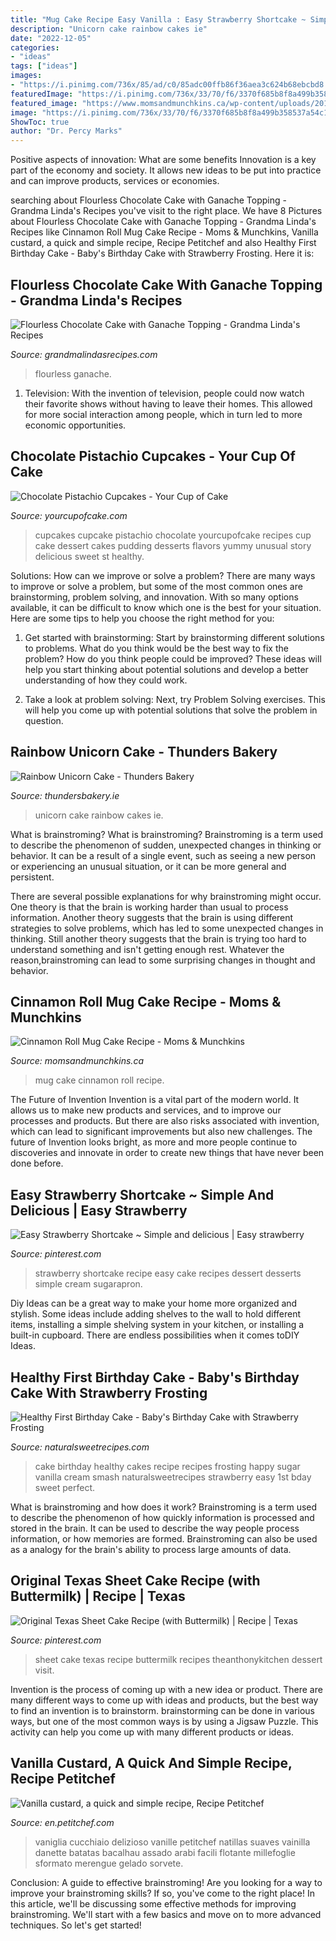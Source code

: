 ```yaml
---
title: "Mug Cake Recipe Easy Vanilla : Easy Strawberry Shortcake ~ Simple And Delicious"
description: "Unicorn cake rainbow cakes ie"
date: "2022-12-05"
categories:
- "ideas"
tags: ["ideas"]
images:
- "https://i.pinimg.com/736x/85/ad/c0/85adc00ffb86f36aea3c624b68ebcbd8.jpg"
featuredImage: "https://i.pinimg.com/736x/33/70/f6/3370f685b8f8a499b358537a54c1acea.jpg"
featured_image: "https://www.momsandmunchkins.ca/wp-content/uploads/2017/09/cinnamon-roll-mug-cake-3.jpg"
image: "https://i.pinimg.com/736x/33/70/f6/3370f685b8f8a499b358537a54c1acea.jpg"
ShowToc: true
author: "Dr. Percy Marks"
---
```



Positive aspects of innovation: What are some benefits
Innovation is a key part of the economy and society. It allows new ideas to be put into practice and can improve products, services or economies.

	

		
searching about Flourless Chocolate Cake with Ganache Topping - Grandma Linda&#039;s Recipes you've visit to the right place. We have 8 Pictures about Flourless Chocolate Cake with Ganache Topping - Grandma Linda&#039;s Recipes like Cinnamon Roll Mug Cake Recipe - Moms &amp; Munchkins, Vanilla custard, a quick and simple recipe, Recipe Petitchef and also Healthy First Birthday Cake - Baby&#039;s Birthday Cake with Strawberry Frosting. Here it is:
		
    
## Flourless Chocolate Cake With Ganache Topping - Grandma Linda&#039;s Recipes

<img loading=lazy src="https://grandmalindasrecipes.com/wp-content/uploads/2020/05/Flourless-Chocolate-Cake.jpg" onerror="this.onerror=null;this.src='https://tse4.mm.bing.net/th?id=OIP.8MSO-w3etyUKZEH1ggconAHaLH&amp;pid=15.1';" alt="Flourless Chocolate Cake with Ganache Topping - Grandma Linda&#039;s Recipes">

_Source: grandmalindasrecipes.com_

>flourless ganache. 

	

1. Television: With the invention of television, people could now watch their favorite shows without having to leave their homes. This allowed for more social interaction among people, which in turn led to more economic opportunities.

    
## Chocolate Pistachio Cupcakes - Your Cup Of Cake

<img loading=lazy src="https://www.yourcupofcake.com/wp-content/uploads/2012/02/Pistachio-Cupcake.jpg" onerror="this.onerror=null;this.src='https://tse1.mm.bing.net/th?id=OIP.fCjuLhDuDUCJyPngBFka7QHaKp&amp;pid=15.1';" alt="Chocolate Pistachio Cupcakes - Your Cup of Cake">

_Source: yourcupofcake.com_

>cupcakes cupcake pistachio chocolate yourcupofcake recipes cup cake dessert cakes pudding desserts flavors yummy unusual story delicious sweet st healthy. 

	

Solutions: How can we improve or solve a problem?
There are many ways to improve or solve a problem, but some of the most common ones are brainstorming, problem solving, and innovation. With so many options available, it can be difficult to know which one is the best for your situation. Here are some tips to help you choose the right method for you:
1. Get started with brainstorming: Start by brainstorming different solutions to problems. What do you think would be the best way to fix the problem? How do you think people could be improved? These ideas will help you start thinking about potential solutions and develop a better understanding of how they could work.

2. Take a look at problem solving: Next, try Problem Solving exercises. This will help you come up with potential solutions that solve the problem in question.

    
## Rainbow Unicorn Cake - Thunders Bakery

<img loading=lazy src="https://thundersbakery.ie/wp-content/uploads/2020/10/Rainbow-Unicorn-cake.jpg" onerror="this.onerror=null;this.src='https://tse1.mm.bing.net/th?id=OIP.kzsB7qmjh9xUkpk-TBpTegHaLH&amp;pid=15.1';" alt="Rainbow Unicorn Cake - Thunders Bakery">

_Source: thundersbakery.ie_

>unicorn cake rainbow cakes ie. 

	

What is brainstroming?
What is brainstroming?
Brainstroming is a term used to describe the phenomenon of sudden, unexpected changes in thinking or behavior. It can be a result of a single event, such as seeing a new person or experiencing an unusual situation, or it can be more general and persistent.

There are several possible explanations for why brainstroming might occur. One theory is that the brain is working harder than usual to process information. Another theory suggests that the brain is using different strategies to solve problems, which has led to some unexpected changes in thinking. Still another theory suggests that the brain is trying too hard to understand something and isn't getting enough rest. Whatever the reason,brainstroming can lead to some surprising changes in thought and behavior.

    
## Cinnamon Roll Mug Cake Recipe - Moms &amp; Munchkins

<img loading=lazy src="https://www.momsandmunchkins.ca/wp-content/uploads/2017/09/cinnamon-roll-mug-cake-3.jpg" onerror="this.onerror=null;this.src='https://tse4.mm.bing.net/th?id=OIP.mPxB94PTYtsW862ld2Z7LAHaLH&amp;pid=15.1';" alt="Cinnamon Roll Mug Cake Recipe - Moms &amp; Munchkins">

_Source: momsandmunchkins.ca_

>mug cake cinnamon roll recipe. 

	

The Future of Invention
Invention is a vital part of the modern world. It allows us to make new products and services, and to improve our processes and products. But there are also risks associated with invention, which can lead to significant improvements but also new challenges. The future of Invention looks bright, as more and more people continue to discoveries and innovate in order to create new things that have never been done before.

    
## Easy Strawberry Shortcake ~ Simple And Delicious | Easy Strawberry

<img loading=lazy src="https://i.pinimg.com/736x/85/ad/c0/85adc00ffb86f36aea3c624b68ebcbd8.jpg" onerror="this.onerror=null;this.src='https://tse1.mm.bing.net/th?id=OIP.VM4RM6eCsjx-9QLYz4-4pQHaNa&amp;pid=15.1';" alt="Easy Strawberry Shortcake ~ Simple and delicious | Easy strawberry">

_Source: pinterest.com_

>strawberry shortcake recipe easy cake recipes dessert desserts simple cream sugarapron. 

	

Diy Ideas can be a great way to make your home more organized and stylish. Some ideas include adding shelves to the wall to hold different items, installing a simple shelving system in your kitchen, or installing a built-in cupboard. There are endless possibilities when it comes toDIY Ideas.

    
## Healthy First Birthday Cake - Baby&#039;s Birthday Cake With Strawberry Frosting

<img loading=lazy src="https://www.naturalsweetrecipes.com/wp-content/uploads/2013/11/healthy-birthday-cake-recipe.jpg" onerror="this.onerror=null;this.src='https://tse3.mm.bing.net/th?id=OIP.oZgNJ4RsmKZGzv9oD1rspAHaLE&amp;pid=15.1';" alt="Healthy First Birthday Cake - Baby&#039;s Birthday Cake with Strawberry Frosting">

_Source: naturalsweetrecipes.com_

>cake birthday healthy cakes recipe recipes frosting happy sugar vanilla cream smash naturalsweetrecipes strawberry easy 1st bday sweet perfect. 

	

What is brainstroming and how does it work?
Brainstroming is a term used to describe the phenomenon of how quickly information is processed and stored in the brain. It can be used to describe the way people process information, or how memories are formed. Brainstroming can also be used as a analogy for the brain's ability to process large amounts of data.

    
## Original Texas Sheet Cake Recipe (with Buttermilk) | Recipe | Texas

<img loading=lazy src="https://i.pinimg.com/736x/33/70/f6/3370f685b8f8a499b358537a54c1acea.jpg" onerror="this.onerror=null;this.src='https://tse4.mm.bing.net/th?id=OIP.FbLfmrrTlJmsTOT_QthGMwHaLG&amp;pid=15.1';" alt="Original Texas Sheet Cake Recipe (with Buttermilk) | Recipe | Texas">

_Source: pinterest.com_

>sheet cake texas recipe buttermilk recipes theanthonykitchen dessert visit. 

	

Invention is the process of coming up with a new idea or product. There are many different ways to come up with ideas and products, but the best way to find an invention is to brainstorm. brainstorming can be done in various ways, but one of the most common ways is by using a Jigsaw Puzzle. This activity can help you come up with many different products or ideas.

    
## Vanilla Custard, A Quick And Simple Recipe, Recipe Petitchef

<img loading=lazy src="https://en.petitchef.com/imgupl/recipe/vanilla-custard-a-quick-and-simple-recipe--lg-454151p704023.jpg" onerror="this.onerror=null;this.src='https://tse1.mm.bing.net/th?id=OIP.bg1eVkWh7oGoW5wMUIu7DgHaFj&amp;pid=15.1';" alt="Vanilla custard, a quick and simple recipe, Recipe Petitchef">

_Source: en.petitchef.com_

>vaniglia cucchiaio delizioso vanille petitchef natillas suaves vainilla danette batatas bacalhau assado arabi facili flotante millefoglie sformato merengue gelado sorvete. 

	

Conclusion: A guide to effective brainstroming!
Are you looking for a way to improve your brainstroming skills? If so, you've come to the right place! In this article, we'll be discussing some effective methods for improving brainstroming. We'll start with a few basics and move on to more advanced techniques. So let's get started!

